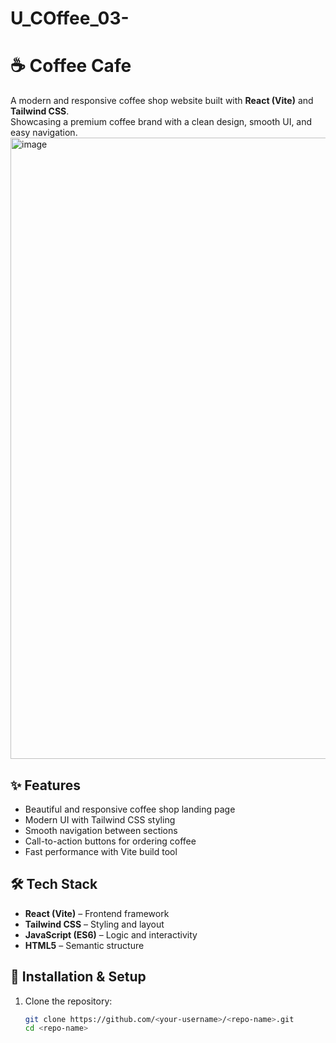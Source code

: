 # U_COffee_03-
# ☕ Coffee Cafe

A modern and responsive coffee shop website built with **React (Vite)** and **Tailwind CSS**.  
Showcasing a premium coffee brand with a clean design, smooth UI, and easy navigation.
<img width="1919" height="994" alt="image" src="https://github.com/user-attachments/assets/c1637e20-e454-41a1-aa77-c427eb5bb8f2" />

## ✨ Features
- Beautiful and responsive coffee shop landing page
- Modern UI with Tailwind CSS styling
- Smooth navigation between sections
- Call-to-action buttons for ordering coffee
- Fast performance with Vite build tool

## 🛠 Tech Stack
- **React (Vite)** – Frontend framework
- **Tailwind CSS** – Styling and layout
- **JavaScript (ES6)** – Logic and interactivity
- **HTML5** – Semantic structure

## 🚀 Installation & Setup
1. Clone the repository:
   ```bash
   git clone https://github.com/<your-username>/<repo-name>.git
   cd <repo-name>


